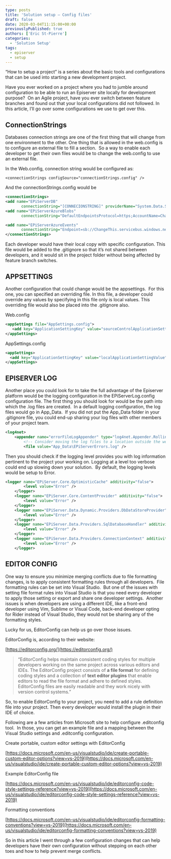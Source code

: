 ```yaml
---
type: posts
title: 'Solution setup – Config files'
draft: false
date: 2020-03-04T11:15:00+00:00
previouslyPublished: true
authors: ['Eric St-Pierre']
categories:
  - 'Solution Setup'
tags:
  - episerver
  - setup
---
```


&#8220;How to setup a project&#8221; is a series about the basic tools and configurations that can be used into starting a new development project.

Have you ever worked on a project where you had to jumble around configuration to be able to run an Episerver site locally for development purpose?&nbsp; On an Agile project, have you ever switch between feature branches and found out that your local configurations did not followed. In this article, I&#8217;ll go over some configurations we use to get over this.

## ConnectionStrings

Databases connection strings are one of the first thing that will change from one environment to the other. One thing that is allowed in the web.config is to configure an external file to fill a section.&nbsp; So a way to enable each developer to get their own files would be to change the web.config to use an external file.&nbsp;

In the Web.config, connection string would be configured as:

`<connectionStrings configSource="connectionStrings.config" />`

And the connectionStrings.config would be

```XML
<connectionStrings>
<add name="EPiServerDB" 
       connectionString="[CONNECIONSTRING]" providerName="System.Data.SqlClient" />
<add name="EPiServerAzureBlobs" 
       connectionString="DefaultEndpointsProtocol=https;AccountName=ChangeThis;AccountKey=ChangeThis" />

<add name="EPiServerAzureEvents" 
       connectionString="Endpoint=sb://ChangeThis.servicebus.windows.net/;SharedAccessKeyName=ChangeThis;SharedAccessKey=ChangeThis" />
</connectionStrings>
```

Each developer would have their local copy with specific configuration. This file would be added to the .gitignore so that it&#8217;s not shared between developers, and it would sit in the project folder without being affected by feature branch switches.

## APPSETTINGS

Another configuration that could change would be the appsettings.&nbsp; For this one, you can specified an overriding file. In this file, a developer could override any values by specifying in this file only is local values. This overriding file would also be placed into the .gitignore also.

Web.config

```XML
<appSettings file="AppSettings.config">
   <add key="ApplicationSettingKey" value="sourceControlApplicationSettingValue"/>
</appSettings>
```

AppSettings.config

```XML
<appSettings>
  <add key="ApplicationSettingKey" value="localApplicationSettingValue"/>
</appSettings>
```

## EPISERVER LOG

Another place you could look for to take the full advantage of the Episerver platform would be the logging configuration in the EPiServerLog.config configuration file. The first thing you should look for would be the path into which the .log files are created.&nbsp; In a default logging configuration, the log files would go in App_Data.&nbsp; If you did not put the App_Data folder in your .gitignore file, you could end-up sharing your log files with other members of your project team.

```XML
<log4net>
    <appender name="errorFileLogAppender" type="log4net.Appender.RollingFileAppender" >
        <!-- Consider moving the log files to a location outside the web application -->
        <file value="App_Data\EPiServerErrors.log" />
```

Then you should check if the logging level provides you with log information pertinent to the project your working on. Logging at a level too verbose could end up slowing down your solution.&nbsp; By default, the logging levels would be setup to Error.

```XML
<logger name="EPiServer.Core.OptimisticCache" additivity="false">
        <level value="Error" />
    </logger>
    <logger name="EPiServer.Core.ContentProvider" additivity="false">
        <level value="Error" />
    </logger>
    <logger name="EPiServer.Data.Dynamic.Providers.DbDataStoreProvider" additivity="false">
        <level value="Error" />
    </logger>
    <logger name="EPiServer.Data.Providers.SqlDatabaseHandler" additivity="false">
        <level value="Error" />
    </logger>
    <logger name="EPiServer.Data.Providers.ConnectionContext" additivity="false">
        <level value="Error" />
    </logger>
```

## EDITOR CONFIG

One way to ensure you minimize merging conflicts due to file formatting changes, is to apply consistent formatting rules through all developers.&nbsp; File formatting rules can be set into Visual Studio.&nbsp; But one of the issues with setting file format rules into Visual Studio is that you need every developer to apply those setting or export and share one developer settings.&nbsp; Another issues is when developers are using a different IDE, like a front-end developer using Vim, Sublime or Visual Code, back-end developer opting for Rider instead of Visual Studio, they would not be sharing any of the formatting styles.

Lucky for us, EditorConfig can help us go over those issues.

EditorConfig is, according to their website:

[https://editorconfig.org/](https://editorconfig.org/)

> &#8220;EditorConfig helps maintain consistent coding styles for multiple developers working on the same project across various editors and IDEs. The EditorConfig project consists of <strong>a file format</strong> for defining coding styles and a collection of <strong>text editor plugins</strong> that enable editors to read the file format and adhere to defined styles. EditorConfig files are easily readable and they work nicely with version control systems.&#8221;

So, to enable EditorConfig to your project, you need to add a rule definition file into your project. Then every developer would install the plugin in their IDE of choice.

Following are a few articles from Microsoft site to help configure .editconfig tool.&nbsp; In those, you can get an example file and a mapping between the Visual Studio settings and .editconfig configuration.

Create portable, custom editor settings with EditorConfig

[https://docs.microsoft.com/en-us/visualstudio/ide/create-portable-custom-editor-options?view=vs-2019](https://docs.microsoft.com/en-us/visualstudio/ide/create-portable-custom-editor-options?view=vs-2019)

Example EditorConfig file

[https://docs.microsoft.com/en-us/visualstudio/ide/editorconfig-code-style-settings-reference?view=vs-2019](https://docs.microsoft.com/en-us/visualstudio/ide/editorconfig-code-style-settings-reference?view=vs-2019)

Formatting conventions

[https://docs.microsoft.com/en-us/visualstudio/ide/editorconfig-formatting-conventions?view=vs-2019](https://docs.microsoft.com/en-us/visualstudio/ide/editorconfig-formatting-conventions?view=vs-2019)

So in this article I went through a few configuration changes that can help developers have their own configuration without stepping on each other toes and how to help prevent merge conflicts.
